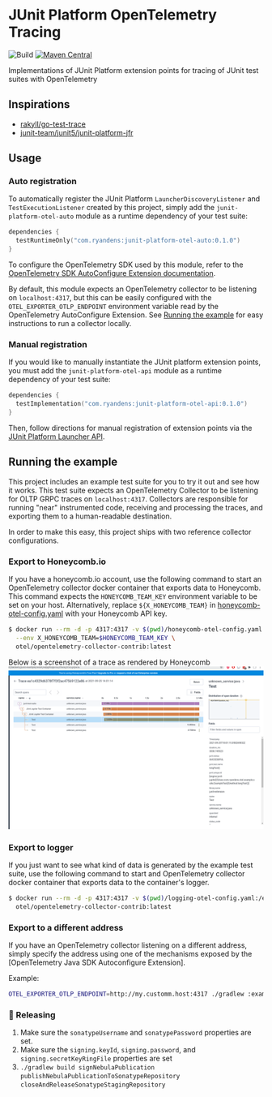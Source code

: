 # JUnit Platform OpenTelemetry Tracing
![Build](https://github.com/ryandens/junit-platform-otel/workflows/Build/badge.svg?branch=main)
[![Maven Central](https://maven-badges.herokuapp.com/maven-central/com.ryandens/junit-platform-otel-api/badge.svg#)](https://maven-badges.herokuapp.com/maven-central/com.ryandens/junit-platform-otel-api)

Implementations of JUnit Platform extension points for tracing of JUnit test suites with OpenTelemetry


## Inspirations
- [rakyll/go-test-trace](https://github.com/rakyll/go-test-trace)
- [junit-team/junit5/junit-platform-jfr](https://github.com/junit-team/junit5/tree/main/junit-platform-jfr)


## Usage


### Auto registration
To automatically register the JUnit Platform `LauncherDiscoveryListener` and `TestExecutionListener` created by this 
project, simply add the `junit-platform-otel-auto` module as a runtime dependency of your test suite:

```kotlin
dependencies {
  testRuntimeOnly("com.ryandens:junit-platform-otel-auto:0.1.0")
}
```

To configure the OpenTelemetry SDK used by this module, refer to the [OpenTelemetry SDK AutoConfigure Extension 
documentation](https://github.com/open-telemetry/opentelemetry-java/tree/main/sdk-extensions/autoconfigure).

By default, this module expects an OpenTelemetry collector to be listening on `localhost:4317`, but this can be easily
configured with the `OTEL_EXPORTER_OTLP_ENDPOINT` environment variable read by the OpenTelemetry AutoConfigure 
Extension. See [Running the example](#running-the-example) for easy instructions to run a collector locally.


### Manual registration
If you would like to manually instantiate the JUnit platform extension points, you must add the 
`junit-platform-otel-api` module as a runtime dependency of your test suite:

```kotlin
dependencies {
  testImplementation("com.ryandens:junit-platform-otel-api:0.1.0")
}
```

Then, follow directions for manual registration of extension points via the 
[JUnit Platform Launcher API](https://junit.org/junit5/docs/current/user-guide/#launcher-api-launcher-config).

## Running the example

This project includes an example test suite for you to try it out and see how it 
works. This test suite expects an OpenTelemetry Collector to be listening for OLTP
GRPC traces on `localhost:4317`. Collectors are responsible for running "near" instrumented
code, receiving and processing the traces, and exporting them to a human-readable destination.

In order to make this easy, this project ships with two reference collector configurations.

### Export to Honeycomb.io
If you have a honeycomb.io account, use the following command to start an OpenTelemetry collector 
docker container that exports data to Honeycomb. This command expects the `HONEYCOMB_TEAM_KEY`
environment variable to be set on your host. Alternatively, replace `${X_HONEYCOMB_TEAM}` in 
[honeycomb-otel-config.yaml](./honeycomb-otel-config.yaml) with your Honeycomb API key.

```bash
$ docker run --rm -d -p 4317:4317 -v $(pwd)/honeycomb-otel-config.yaml:/etc/otel/config.yaml \
  --env X_HONEYCOMB_TEAM=$HONEYCOMB_TEAM_KEY \
  otel/opentelemetry-collector-contrib:latest
```

Below is a screenshot of a trace as rendered by Honeycomb
![Screenshot of spans as viewed in the Honeycomb dashboard](./honeycomb-screenshot.png "Screenshot of spans as viewed in the Honeycomb dashboard")

### Export to logger

If you just want to see what kind of data is generated by the example test suite, use the following
command to start and OpenTelemetry collector docker container that exports data to the container's 
logger.

```bash
$ docker run --rm -d -p 4317:4317 -v $(pwd)/logging-otel-config.yaml:/etc/otel/config.yaml \
  otel/opentelemetry-collector-contrib:latest
```

### Export to a different address
If you have an OpenTelemetry collector listening on a different address, simply specify the 
address using one of the mechanisms exposed by the [OpenTelemetry Java SDK Autoconfigure Extension].

Example:
```bash
OTEL_EXPORTER_OTLP_ENDPOINT=http://my.customm.host:4317 ./gradlew :example:test
```

### 🚀 Releasing

1. Make sure the `sonatypeUsername` and `sonatypePassword` properties are set.
1. Make sure the `signing.keyId`, `signing.password`, and `signing.secretKeyRingFile` properties are set
1. `./gradlew build signNebulaPublication publishNebulaPublicationToSonatypeRepository closeAndReleaseSonatypeStagingRepository`
